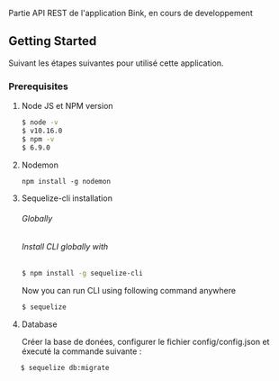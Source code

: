 
Partie API REST de l'application Bink, en cours de developpement



## Getting Started

Suivant les étapes suivantes pour utilisé cette application.



### Prerequisites

1. Node JS et NPM version

   ```bash
   $ node -v
   $ v10.16.0
   $ npm -v
   $ 6.9.0
   ```

2. Nodemon

   `npm install -g nodemon`

3. Sequelize-cli installation

   ###### Globally

   ###### Install CLI globally with

   ```bash
   $ npm install -g sequelize-cli
   ```

   Now you can run CLI using following command anywhere

   ```bash
   $ sequelize
   ```

4. Database

   Créer la base de donées, configurer le fichier config/config.json et éxecuté la commande suivante :

```bash
   $ sequelize db:migrate
```
